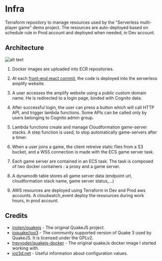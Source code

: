 # Infra
Terraform repository to manage resources used by the "Serverless multi-player game" demo project. The resources are auto-deployed based on schedule rule in Prod account and deployed when needed, in Dev account. 

## Architecture
![alt text](https://p.thomasjeanlouis.com/wp-content/uploads/2024/09/serverlessMultiplayerGame.architecture_V2.png)


1. Docker images are uploaded into ECR repositories.

2. At each [front-end react commit](https://github.com/thomasjean-louis/homepage), the code is deployed into the serverless amplify website.

3. A user accesses the amplify website using a public custom domain name. He is redirected to a login page, binded with Cognito data.

4. After successful login, the user can press a button which will call HTTP API, and trigger lambda functions. Some APIs can be called only by users belonging to Cognito admin group.

5. Lambda functions create and manage Cloudformation game-server stacks. A step function is used, to stop automatically game-servers after a timer.

6. When a user joins a game, the client retreive static files from a S3 bucket, and a WSS connection is made with the ECS game server task.

7. Each game server are contained in an ECS task. The task is composed of two docker containers : a proxy and a game server.

8. A dynamodb table stores all game server data (endpoint url, cloudformation stack name, game server status,…)

9. AWS resources are deployed using Terraform in Dev and Prod aws accounts. A cloudwatch_event deploy the ressources during work hours, in prod account.

## Credits

* [inolen/quakejs](https://github.com/inolen/quakejs) - The original QuakeJS project.
* [ioquake/ioq3](https://github.com/ioquake/ioq3) - The community supported version of Quake 3 used by QuakeJS. It is licensed under the GPLv2.
* [treyyoder/quakejs-docker](https://github.com/treyyoder/quakejs-docker/tree/master) - The original quakeJs docker image I started working with.   
* [joz3d.net](http://www.joz3d.net/html/q3console.html) - Useful information about configuration values.
